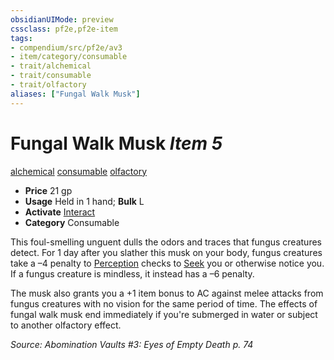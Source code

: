 ```yaml
---
obsidianUIMode: preview
cssclass: pf2e,pf2e-item
tags:
- compendium/src/pf2e/av3
- item/category/consumable
- trait/alchemical
- trait/consumable
- trait/olfactory
aliases: ["Fungal Walk Musk"]
---
```

# Fungal Walk Musk *Item 5*  
[alchemical](../../../rules/traits/alchemical.md)  [consumable](../../../rules/traits/consumable.md)  [olfactory](../../../rules/traits/olfactory-b1.md)  

- **Price** 21 gp
- **Usage** Held in 1 hand; **Bulk** L
- **Activate** [Interact](../../../rules/actions/interact.md)
- **Category** Consumable

This foul-smelling unguent dulls the odors and traces that fungus creatures detect. For 1 day after you slather this musk on your body, fungus creatures take a –4 penalty to [Perception](../../skills.md#Perception) checks to [Seek](../../../rules/actions/seek.md) you or otherwise notice you. If a fungus creature is mindless, it instead has a –6 penalty.

The musk also grants you a +1 item bonus to AC against melee attacks from fungus creatures with no vision for the same period of time. The effects of fungal walk musk end immediately if you're submerged in water or subject to another olfactory effect.

*Source: Abomination Vaults #3: Eyes of Empty Death p. 74*